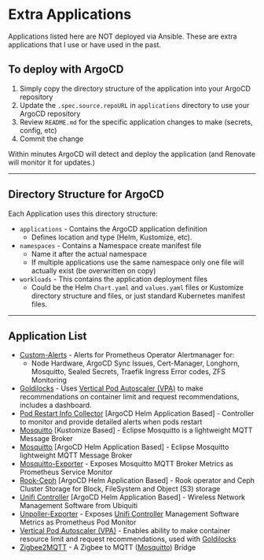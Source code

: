 # Extra Applications

Applications listed here are NOT deployed via Ansible.  These are extra applications that I use or have used in the past.  

## To deploy with ArgoCD

1. Simply copy the directory structure of the application into your ArgoCD repository
2. Update the `.spec.source.repoURL` in `applications` directory to use your ArgoCD repository
3. Review `README.md` for the specific application changes to make (secrets, config, etc)
4. Commit the change

Within minutes ArgoCD will detect and deploy the application (and Renovate will monitor it for updates.)

---

## Directory Structure for ArgoCD

Each Application uses this directory structure:

* `applications` - Contains the ArgoCD application definition
  * Defines location and type (Helm, Kustomize, etc).
* `namespaces` - Contains a Namespace create manifest file
  * Name it after the actual namespace
  * If multiple applications use the same namespace only one file will actually exist (be overwritten on copy)
* `workloads` - This contains the application deployment files
  * Could be the Helm `Chart.yaml` and `values.yaml` files or Kustomize directory structure and files, or just standard Kubernetes manifest files.

---

## Application List

* [Custom-Alerts](./custom-alerts/) - Alerts for Prometheus Operator Alertmanager for:
  * Node Hardware, ArgoCD Sync Issues, Cert-Manager, Longhorn, Mosquitto, Sealed Secrets, Traefik Ingress Error codes, ZFS Monitoring
* [Goldilocks](./goldilocks/) - Uses [Vertical Pod Autoscaler (VPA)](./vpa/) to make recommendations on container limit and request recommendations, includes a dashboard.
* [Pod Restart Info Collector](./pod-restart-info-collector/) [ArgoCD Helm Application Based] - Controller to monitor and provide detailed alerts when pods restart
* [Mosquitto](./mosquitto/) [Kustomize Based] - Eclipse Mosquitto is a lightweight MQTT Message Broker
* [Mosquitto](./mosquitto-argocd-helm/) [ArgoCD Helm Application Based] - Eclipse Mosquitto lightweight MQTT Message Broker
* [Mosquitto-Exporter](./mosquitto-exporter/) - Exposes Mosquitto MQTT Broker Metrics as Prometheus Service Monitor
* [Rook-Ceph](./rook-ceph-argocd-helm/) [ArgoCD Helm Application Based] - Rook operator and Ceph Cluster Storage for Block, FileSystem and Object (S3) storage
* [Unifi Controller](./unifi-controller-argocd-helm/) [ArgoCD Helm Application Based] - Wireless Network Management Software from Ubiquiti
* [Unpoller-Exporter](./unpoller-exporter/) - Exposes [Unifi Controller](./unifi-controller/) Management Software Metrics as Prometheus Pod Monitor
* [Vertical Pod Autoscaler (VPA)](./vpa/) - Enables ability to make container resource limit and request recommendations, used with [Goldilocks](./goldilocks/)
* [Zigbee2MQTT](./zigbee2mqtt-argocd-helm/) - A Zigbee to MQTT ([Mosquitto](./mosquitto/)) Bridge
